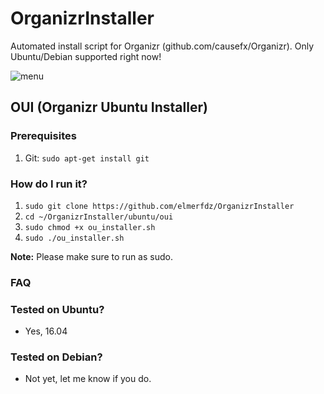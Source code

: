# OrganizrInstaller
Automated install script for Organizr (github.com/causefx/Organizr). Only Ubuntu/Debian supported right now! 

![menu](https://i.imgur.com/vaN8cE4.png)

## OUI (Organizr Ubuntu Installer)

### Prerequisites
1. Git: `sudo apt-get install git`

### How do I run it?
1. `sudo git clone https://github.com/elmerfdz/OrganizrInstaller`
2. `cd ~/OrganizrInstaller/ubuntu/oui`
3. `sudo chmod +x ou_installer.sh`
4. `sudo ./ou_installer.sh`

**Note:** Please make sure to run as sudo.

### FAQ

### Tested on Ubuntu?
- Yes, 16.04

### Tested on Debian?
- Not yet, let me know if you do.